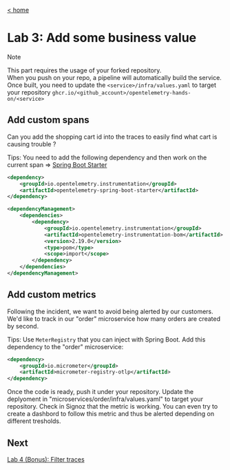 [< home](../README.md)

# Lab 3: Add some business value

> [!NOTE]  
> This part requires the usage of your forked repository.  
> When you push on your repo, a pipeline will automatically build the service. Once built, you need to update the `<service>/infra/values.yaml` to target your repository `ghcr.io/<github_account>/opentelemetry-hands-on/<service>`

## Add custom spans

Can you add the shopping cart id into the traces to easily find what cart is causing trouble ?

Tips: You need to add the following dependency and then work on the current span => [Spring Boot Starter](https://opentelemetry.io/docs/zero-code/java/spring-boot-starter/annotations/)

```xml
<dependency>
    <groupId>io.opentelemetry.instrumentation</groupId>
    <artifactId>opentelemetry-spring-boot-starter</artifactId>
</dependency>

<dependencyManagement>
    <dependencies>
        <dependency>
            <groupId>io.opentelemetry.instrumentation</groupId>
            <artifactId>opentelemetry-instrumentation-bom</artifactId>
            <version>2.19.0</version>
            <type>pom</type>
            <scope>import</scope>
        </dependency>
    </dependencies>
</dependencyManagement>
```

## Add custom metrics

Following the incident, we want to avoid being alerted by our customers. We'd like to track in our "order" microservice how many orders are created by second.

Tips: Use `MeterRegistry` that you can inject with Spring Boot.
Add this dependency to the "order" microservice:

```xml
<dependency>
    <groupId>io.micrometer</groupId>
    <artifactId>micrometer-registry-otlp</artifactId>
</dependency>
```

Once the code is ready, push it under your repository. Update the deplyoment in "microservices/order/infra/values.yaml" to target your repository.
Check in Signoz that the metric is working. You can even try to create a dashbord to follow this metric and thus be alerted depending on different tresholds.

## Next

[Lab 4 (Bonus): Filter traces](tp4.md)
